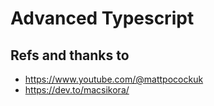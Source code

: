 # Advanced Typescript


## Refs and thanks to

- https://www.youtube.com/@mattpocockuk
- https://dev.to/macsikora/
